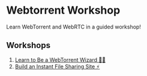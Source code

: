 # Webtorrent Workshop

Learn WebTorrent and WebRTC in a guided workshop!

## Workshops

1. [Learn to Be a WebTorrent Wizard 🧙‍♂️](1-wizard/00.md)
2. [Build an Instant File Sharing Site ⚡️](2-instant/00.md)
